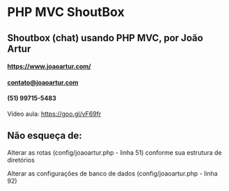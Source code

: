 # PHP MVC ShoutBox

## Shoutbox (chat) usando PHP MVC, por João Artur
#### https://www.joaoartur.com/
#### contato@joaoartur.com
#### (51) 99715-5483

Vídeo aula: https://goo.gl/vF69fr


## Não esqueça de:
Alterar as rotas (config/joaoartur.php - linha 51) conforme sua estrutura de diretórios

Alterar as configurações de banco de dados (config/joaoartur.php - linha 92)